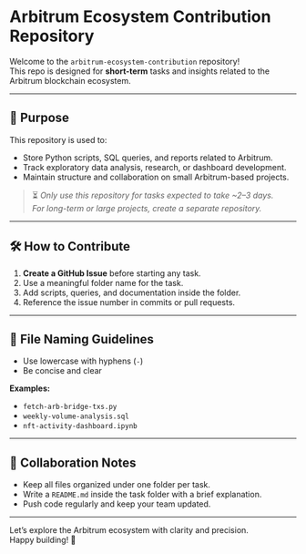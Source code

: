 # Arbitrum Ecosystem Contribution Repository

Welcome to the `arbitrum-ecosystem-contribution` repository!  
This repo is designed for **short-term** tasks and insights related to the Arbitrum blockchain ecosystem.

---

## 📌 Purpose

This repository is used to:

- Store Python scripts, SQL queries, and reports related to Arbitrum.
- Track exploratory data analysis, research, or dashboard development.
- Maintain structure and collaboration on small Arbitrum-based projects.

> ⏳ *Only use this repository for tasks expected to take ~2–3 days.  
For long-term or large projects, create a separate repository.*

---

## 🛠️ How to Contribute

1. **Create a GitHub Issue** before starting any task.
2. Use a meaningful folder name for the task.
3. Add scripts, queries, and documentation inside the folder.
4. Reference the issue number in commits or pull requests.

---

## 🧾 File Naming Guidelines

- Use lowercase with hyphens (`-`)
- Be concise and clear

**Examples:**
- `fetch-arb-bridge-txs.py`
- `weekly-volume-analysis.sql`
- `nft-activity-dashboard.ipynb`

---

## 👥 Collaboration Notes

- Keep all files organized under one folder per task.
- Write a `README.md` inside the task folder with a brief explanation.
- Push code regularly and keep your team updated.

---

Let’s explore the Arbitrum ecosystem with clarity and precision.  
Happy building! 🚀
